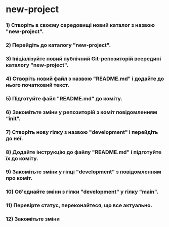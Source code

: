 # new-project
### 1) Створіть в своєму середовищі новий каталог з назвою "new-project".
### 2) Перейдіть до каталогу "new-project".
### 3) Ініціалізуйте новий публічний Git-репозиторій всередині каталогу "new-project".
### 4) Створіть новий файл з назвою "README.md" і додайте до нього початковий текст.
### 5) Підготуйте файл "README.md" до коміту.
### 6) Закомітьте зміни у репозиторій з коміт повідомленням “init”.
### 7) Створіть нову гілку з назвою "development" і перейдіть до неї.
### 8) Додайте інструкцію до файлу "README.md" і підготуйте їх до коміту.
### 9) Закомітьте зміни у гілці "development" з повідомленням про коміт.
### 10) Об'єднайте зміни з гілки "development" у гілку "main".
### 11) Перевірте статус, переконайтеся, що все актуально.
### 12) Закомітьте зміни
